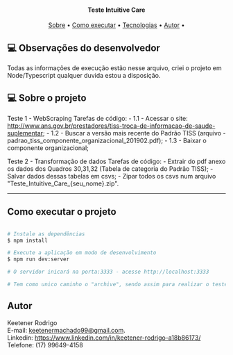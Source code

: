 <h4 align="center">
	Teste Intuitive Care
</h4>

<p align="center">
 <a href="#-sobre-o-projeto">Sobre</a> •
 <a href="#-como-executar-o-projeto">Como executar</a> •
 <a href="#-tecnologias">Tecnologias</a> •
 <a href="#-autor">Autor</a> •
</p>

## 💻 Observações do desenvolvedor

Todas as informações de execução estão nesse arquivo, criei o projeto em Node/Typescript qualquer duvida estou a disposição.

## 💻 Sobre o projeto

Teste 1 - WebScraping
Tarefas de código:
    - 1.1 - Acessar o site: http://www.ans.gov.br/prestadores/tiss-troca-de-informacao-de-saude-suplementar;
    - 1.2 - Buscar a versão mais recente do Padrão TISS (arquivo - padrao_tiss_componente_organizacional_201902.pdf);
    - 1.3 - Baixar o componente organizacional;

Teste 2 - Transformação de dados
Tarefas de código:
    - Extrair do pdf anexo os dados dos Quadros 30,31,32 (Tabela de categoria do Padrão TISS);
    - Salvar dados dessas tabelas em csvs;
    - Zipar todos os csvs num arquivo "Teste_Intuitive_Care_{seu_nome}.zip".



---

## Como executar o projeto

```bash

# Instale as dependências
$ npm install

# Execute a aplicação em modo de desenvolvimento
$ npm run dev:server

# O servidor inicará na porta:3333 - acesse http://localhost:3333

# Tem como unico caminho o "archive", sendo assim para realizar o teste no insomnia ou postman execute http://localhost:3333/archive

```
## Autor

Keetener Rodrigo
<br/>
E-mail: keetenermachado99@gmail.com.
<br/>
Linkedin: https://www.linkedin.com/in/keetener-rodrigo-a18b86173/
<br/>
Telefone: (17) 99649-4158

